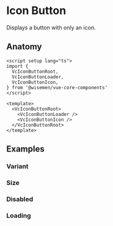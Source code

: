 # Icon Button

Displays a button with only an icon.

<ComponentPreview name="icon-button/examples/main" />

## Anatomy

```vue
<script setup lang="ts">
import {
  VcIconButtonRoot,
  VcIconButtonLoader,
  VcIconButtonIcon,
} from '@wisemen/vue-core-components'
</script>

<template>
  <VcIconButtonRoot>
    <VcIconButtonLoader />
    <VcIconButtonIcon />
  </VcIconButtonRoot>
</template>
```

<!-- @include: ./icon-button-meta.md -->

## Examples

### Variant
<ComponentPreview name="icon-button/examples/variant" />

### Size
<ComponentPreview name="icon-button/examples/size" />

### Disabled
<ComponentPreview name="icon-button/examples/disabled" />

### Loading
<ComponentPreview name="icon-button/examples/loading" />
